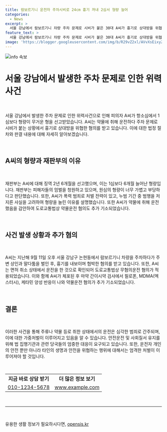 ```yaml
---
title: 람보르기니 운전자 주차시비로 24cm 흉기 꺼내 2심서 형량 늘어
categories:
  - News
excerpt: >
  서울 강남에서 람보르기니 차량 주차 문제로 시비가 붙은 30대 A씨가 흉기로 상대방을 위협한 사건으로 무거운 형을 선고받았다. 재판부는 피해자들이 여전히 엄벌을 원하고 있으며, 원심의 형은 가벼웠다고 양형 이유를 설명했다. A씨는 약물 취한 상태에서 운전하며 피해자들에게 위협을 가했으며, 검찰은 약물운전 혐의로 추가 기소했다. A씨는 지난해 9월에 이 같은 사건으로 송치되었으며, 사건 당시 흑자가 검출됐다.
feature_text: >
  서울 강남에서 람보르기니 차량 주차 문제로 시비가 붙은 30대 A씨가 흉기로 상대방을 위협한 사건으로 무거운 형을 선고받았다. 재판부는 피해자들이 여전히 엄벌을 원하고 있으며, 원심의 형은 가벼웠다고 양형 이유를 설명했다. A씨는 약물 취한 상태에서 운전하며 피해자들에게 위협을 가했으며, 검찰은 약물운전 혐의로 추가 기소했다. A씨는 지난해 9월에 이 같은 사건으로 송치되었으며, 사건 당시 흑자가 검출됐다.
image: 'https://blogger.googleusercontent.com/img/b/R29vZ2xl/AVvXsEixyZcFfHzMRdzZMjFBmAUKJYCLCGyLL1o632UiGVXcaFdKo_bkvkuCioo0uUKlGfBVcT3P84aROyZIXSBEx3Aw5nCQ3pTgDom1WDC4m8eifvWiAmWEEVb4x6G_l8C0QH225ldMjyaFvpxGEBGNO37VmDTDMHGhJPq73UglMfDca1-0aw/s1600/blogspot.png'
---
```


<p><img src="https://blogger.googleusercontent.com/img/b/R29vZ2xl/AVvXsEixyZcFfHzMRdzZMjFBmAUKJYCLCGyLL1o632UiGVXcaFdKo_bkvkuCioo0uUKlGfBVcT3P84aROyZIXSBEx3Aw5nCQ3pTgDom1WDC4m8eifvWiAmWEEVb4x6G_l8C0QH225ldMjyaFvpxGEBGNO37VmDTDMHGhJPq73UglMfDca1-0aw/s1600/blogspot.png" alt="info 속보" /></p>

<h1 data-ke-size="size26">서울 강남에서 발생한 주차 문제로 인한 위력사건</h1>

<p data-ke-size="size16">&nbsp;</p>

<p>서울 강남에서 발생한 주차 문제로 인한 위력사건으로 인해 피의자 A씨가 항소심에서 1심보다 형량이 무거운 형을 선고받았습니다. A씨는 약물에 취해 운전하다 주차 문제로 시비가 붙는 상황에서 흉기로 상대방을 위협한 혐의를 받고 있습니다. 이에 대한 법정 절차와 판결 내용에 대해 자세히 알아보겠습니다.</p>

<p data-ke-size="size16">&nbsp;</p>

<h2 data-ke-size="size20">A씨의 형량과 재판부의 이유</h2>

<p data-ke-size="size16">&nbsp;</p>

<p>재판부는 A씨에 대해 징역 2년 6개월을 선고했으며, 이는 1심보다 6개월 늘어난 형량입니다. 재판부는 피해자들의 엄벌을 청원하고 있으며, 원심의 형량이 너무 가볍고 부당하다고 판단했습니다. 또한, A씨가 폭력 범죄로 처벌 전력이 있고, 누범 기간 중 범행을 저지른 사실을 고려하여 형량을 늘린 이유를 설명했습니다. 또한 A씨가 약물에 취해 운전했음을 감안하여 도로교통법상 약물운전 혐의도 추가 기소되었습니다.</p>

<p data-ke-size="size16">&nbsp;</p>

<h2 data-ke-size="size20">사건 발생 상황과 추가 혐의</h2>

<p data-ke-size="size16">&nbsp;</p>

<p>A씨는 지난해 9월 11일 오후 서울 강남구 논현동에서 람보르기니 차량을 주차하다가 주변 상인과 말다툼을 벌인 후, 흉기를 내보이며 협박한 혐의를 받고 있습니다. 또한, A씨는 면허 취소 상태에서 운전을 한 것으로 확인되어 도로교통법상 무혐의운전 혐의가 적용되었습니다. 이와 함께 A씨가 체포된 후 마약 간이시약 검사에서 필로폰, MDMA(엑스터시), 케타민 양성 반응이 나와 약물운전 혐의가 추가 기소되었습니다.</p>

<p data-ke-size="size16">&nbsp;</p>

<h2 data-ke-size="size20">결론</h2>

<p data-ke-size="size16">&nbsp;</p>

<p>이러한 사건을 통해 주류나 약물 등로 취한 상태에서의 운전은 심각한 범죄로 간주되며, 이에 대한 가중처벌이 이루어지고 있음을 알 수 있습니다. 안전운전 및 사회질서 유지를 위해 법 집행기관과 관련 당국들의 엄중한 대응이 요구되고 있습니다. 또한, 운전자 개인의 안전 뿐만 아니라 타인의 생명과 안전을 위협하는 행위에 대해서는 엄격한 처벌이 이루어져야 할 것입니다.</p>

<p data-ke-size="size16">&nbsp;</p>

<table>
    <tbody>
        <tr>
            <td style="text-align: center; height: 17px;"><b>지금 바로 상담 받기</b></td>
            <td style="text-align: center; height: 17px;"><b>더 많은 정보 보기</b></td>
        </tr>
        <tr>
            <td style="text-align: center; height: 17px;"><a href="tel:010-1234-5678">010-1234-5678</a></td>
            <td style="text-align: center; height: 17px;"><a href="http://www.example.com">www.example.com</a></td>
        </tr>
    </tbody>
</table>

<p data-ke-size="size16">&nbsp;</p>

<hr>

<p data-ke-size="size16">&nbsp;</p>
유용한 생활 정보가 필요하시다면, <a href="https://opensis.kr" rel="dofollow">opensis.kr</a>



